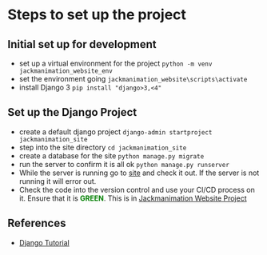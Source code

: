 # Steps to set up the project

## Initial set up for development
* set up a virtual environment for the project
      `python -m venv jackmanimation_website_env`
* set the environment going
      `jackmanimation_website\scripts\activate`
* install Django 3
      `pip install "django>3,<4"`

## Set up the Django Project
* create a default django project
      `django-admin startproject jackmanimation_site`
* step into the site directory
      `cd jackmanimation_site`
* create a database for the site
      `python manage.py migrate`
* run the server to confirm it is all ok
      `python manage.py runserver`
* While the server is running go to [site](http://127.0.0.1:8000) and check it out. If the server is not running it will error out.
*   Check the code into the version control and use your CI/CD process on it. Ensure that it is  <b style='color:green'>GREEN</b>. This is in [Jackmanimation Website Project](https://github.com/Jackmanimation/Jackmanimation-website)

## References
* [Django Tutorial](https://djangobook.com/django-tutorial-for-beginners/)

